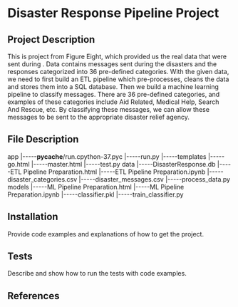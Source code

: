 # Disaster Response Pipeline Project

## Project Description
This is project from Figure Eight, which provided us the real data that were sent during . Data contains messages sent during the disasters and the responses categorized into 36 pre-defined categories. With the given data, we need to first build an ETL pipeline which pre-processes, cleans the data and stores them into a SQL database. Then we build a machine learning pipeline to classify messages. There are 36 pre-defined categories, and examples of these categories include Aid Related, Medical Help, Search And Rescue, etc. By classifying these messages, we can allow these messages to be sent to the appropriate disaster relief agency.

## File Description
  app
  |-----__pycache__/run.cpython-37.pyc
  |-----run.py
  |-----templates
		|-----go.html
		|-----master.html
  |-----test.py
  data
  |-----DisasterResponse.db
  |-----ETL Pipeline Preparation.html
  |-----ETL Pipeline Preparation.ipynb
  |-----disaster_categories.csv
  |-----disaster_messages.csv
  |-----process_data.py
  models
  |-----ML Pipeline Preparation.html
  |-----ML Pipeline Preparation.ipynb
  |-----classifier.pkl
  |-----train_classifier.py

## Installation

Provide code examples and explanations of how to get the project.

## Tests
Describe and show how to run the tests with code examples.

## References

